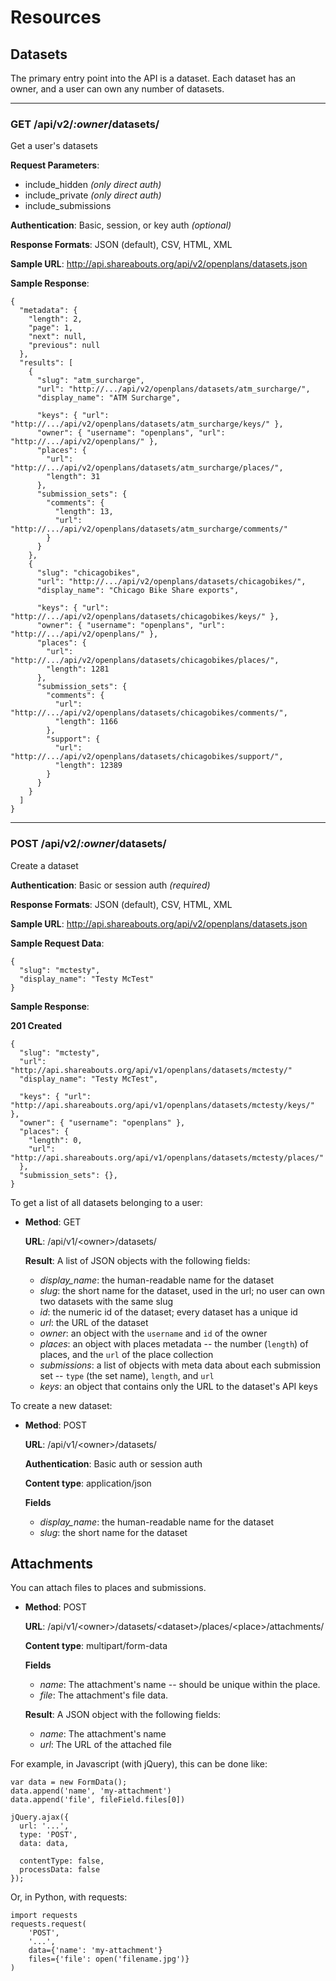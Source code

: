 Resources
=========

Datasets
--------

The primary entry point into the API is a dataset. Each dataset has an owner,
and a user can own any number of datasets.

------------------------------------------------------------

### GET /api/v2/*:owner*/datasets/

Get a user's datasets

**Request Parameters**:

  * include_hidden *(only direct auth)*
  * include_private *(only direct auth)*
  * include_submissions

**Authentication**: Basic, session, or key auth *(optional)*

**Response Formats**: JSON (default), CSV, HTML, XML

**Sample URL**: http://api.shareabouts.org/api/v2/openplans/datasets.json

**Sample Response**:

    {
      "metadata": {
        "length": 2,
        "page": 1,
        "next": null,
        "previous": null
      },
      "results": [
        {
          "slug": "atm_surcharge",
          "url": "http://.../api/v2/openplans/datasets/atm_surcharge/",
          "display_name": "ATM Surcharge",

          "keys": { "url": "http://.../api/v2/openplans/datasets/atm_surcharge/keys/" },
          "owner": { "username": "openplans", "url": "http://.../api/v2/openplans/" },
          "places": {
            "url": "http://.../api/v2/openplans/datasets/atm_surcharge/places/",
            "length": 31
          },
          "submission_sets": {
            "comments": {
              "length": 13,
              "url": "http://.../api/v2/openplans/datasets/atm_surcharge/comments/"
            }
          }
        },
        {
          "slug": "chicagobikes",
          "url": "http://.../api/v2/openplans/datasets/chicagobikes/",
          "display_name": "Chicago Bike Share exports",

          "keys": { "url": "http://.../api/v2/openplans/datasets/chicagobikes/keys/" },
          "owner": { "username": "openplans", "url": "http://.../api/v2/openplans/" },
          "places": {
            "url": "http://.../api/v2/openplans/datasets/chicagobikes/places/",
            "length": 1281
          },
          "submission_sets": {
            "comments": {
              "url": "http://.../api/v2/openplans/datasets/chicagobikes/comments/",
              "length": 1166
            },
            "support": {
              "url": "http://.../api/v2/openplans/datasets/chicagobikes/support/",
              "length": 12389
            }
          }
        }
      ]
    }

------------------------------------------------------------

### POST /api/v2/*:owner*/datasets/

Create a dataset

**Authentication**: Basic or session auth *(required)*

**Response Formats**: JSON (default), CSV, HTML, XML

**Sample URL**: http://api.shareabouts.org/api/v2/openplans/datasets.json

**Sample Request Data**:

    {
      "slug": "mctesty",
      "display_name": "Testy McTest"
    }

**Sample Response**:

**201 Created**
    
    {
      "slug": "mctesty", 
      "url": "http://api.shareabouts.org/api/v1/openplans/datasets/mctesty/"
      "display_name": "Testy McTest", 

      "keys": { "url": "http://api.shareabouts.org/api/v1/openplans/datasets/mctesty/keys/" }, 
      "owner": { "username": "openplans" }, 
      "places": {
        "length": 0, 
        "url": "http://api.shareabouts.org/api/v1/openplans/datasets/mctesty/places/"
      }, 
      "submission_sets": {}, 
    }

To get a list of all datasets belonging to a user:

  * **Method**: GET

    **URL**: /api/v1/&lt;owner&gt;/datasets/

    **Result**: A list of JSON objects with the following fields:

      * *display_name*: the human-readable name for the dataset
      * *slug*: the short name for the dataset, used in the url; no user can
        own two datasets with the same slug
      * *id*: the numeric id of the dataset; every dataset has a unique id
      * *url*: the URL of the dataset
      * *owner*: an object with the `username` and `id` of the owner
      * *places*: an object with places metadata -- the number (`length`) of
        places, and the `url` of the place collection
      * *submissions*: a list of objects with meta data about each submission
        set -- `type` (the set name), `length`, and `url`
      * *keys*: an object that contains only the URL to the dataset's API keys

To create a new dataset:

  * **Method**: POST

    **URL**: /api/v1/&lt;owner&gt;/datasets/

    **Authentication**: Basic auth or session auth

    **Content type**: application/json

    **Fields**
      * *display_name*: the human-readable name for the dataset
      * *slug*: the short name for the dataset


Attachments
-----------

You can attach files to places and submissions.

  * **Method**: POST

    **URL**: /api/v1/&lt;owner&gt;/datasets/&lt;dataset&gt;/places/&lt;place&gt;/attachments/

    **Content type**: multipart/form-data

    **Fields**
      * *name*: The attachment's name -- should be unique within the place.
      * *file*: The attachment's file data.

    **Result**: A JSON object with the following fields:
      * *name*: The attachment's name
      * *url*: The URL of the attached file

For example, in Javascript (with jQuery), this can be done like:

    var data = new FormData();
    data.append('name', 'my-attachment')
    data.append('file', fileField.files[0])

    jQuery.ajax({
      url: '...',
      type: 'POST',
      data: data,

      contentType: false,
      processData: false
    });

Or, in Python, with requests:

    import requests
    requests.request(
        'POST',
        '...',
        data={'name': 'my-attachment'}
        files={'file': open('filename.jpg')}
    )
